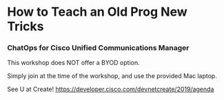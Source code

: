 # How to Teach an Old Prog New Tricks
### ChatOps for Cisco Unified Communications Manager

This workshop does NOT offer a BYOD option.

Simply join at the time of the workshop, and use the provided Mac laptop.

See U at Create!
https://developer.cisco.com/devnetcreate/2019/agenda
